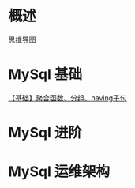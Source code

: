 # 概述

[思维导图](https://github.com/yihonglei/road-of-arch/tree/master/detail-xmind)

# MySql 基础

[【基础】聚合函数、分组、having子句](https://jpeony.blog.csdn.net/article/details/52240263)

# MySql 进阶

# MySql 运维架构


